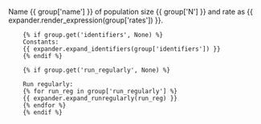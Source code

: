 Name {{ group['name'] }} of population size {{ group['N'] }} and rate as {{ expander.render_expression(group['rates']) }}.

        {% if group.get('identifiers', None) %}
        Constants:
        {{ expander.expand_identifiers(group['identifiers']) }}
        {% endif %}

        {% if group.get('run_regularly', None) %}
     
        Run regularly:
        {% for run_reg in group['run_regularly'] %}
        {{ expander.expand_runregularly(run_reg) }}
        {% endfor %}
        {% endif %}


      
